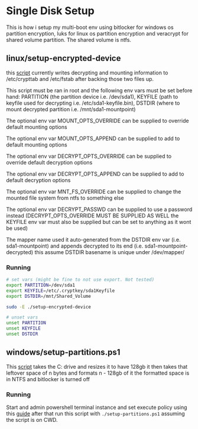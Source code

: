 # Single Disk Setup
This is how i setup my multi-boot env using bitlocker for windows os partition encryption, luks for linux os partition encryption and veracrypt for shared volume partition. The shared volume is ntfs.

## linux/setup-encrypted-device
this [script](./linux/setup-encrypted-device) currently writes decrypting and mounting information to /etc/crypttab and /etc/fstab after backing those two files up.

This script must be ran in root and the following env vars must be set before hand: PARTITION (the partition device i.e. /dev/sda1), KEYFILE (path to keyfile used for decrypting i.e. /etc/sda1-keyfile.bin), DSTDIR (where to mount decrypted partition i.e. /mnt/sda1-mountpoint)

The optional env var MOUNT_OPTS_OVERRIDE can be supplied to override default mounting options

The optional env var MOUNT_OPTS_APPEND can be supplied to add to default mounting options

The optional env var DECRYPT_OPTS_OVERRIDE can be supplied to override default decryption options

The optional env var DECRYPT_OPTS_APPEND can be supplied to add to default decryption options

The optional env var MNT_FS_OVERRIDE can be supplied to change the mounted file system from ntfs to something else

The optional env var DECRYPT_PASSWD can be supplied to use a password instead (DECRYPT_OPTS_OVERRIDE MUST BE SUPPLIED AS WELL the KEYFILE env var must also be supplied but can be set to anything as it wont be used)

The mapper name used it auto-generated from the DSTDIR env var (i.e. sda1-mountpoint) and appends decrypted to its end (i.e. sda1-mountpoint-decrypted) this assume DSTDIR basename is unique under /dev/mapper/

### Running
```bash
# set vars (might be fine to not use export. Not tested)
export PARTITION=/dev/sda1
export KEYFILE=/etc/.cryptkey/sda1Keyfile
export DSTDIR=/mnt/Shared_Volume

sudo -E ./setup-encrypted-device

# unset vars
unset PARTITION
unset KEYFILE
unset DSTDIR
```

## windows/setup-partitions.ps1
This [script](./windows/setup-partitions.ps1) takes the C: drive and resizes it to have 128gb it then takes that leftover space of n bytes and formats n - 128gb of it the formatted space is in NTFS and bitlocker is turned off

### Running
Start and admin powershell terminal instance and set execute policy using this [guide](../../windows/setup-execution-policy.md) after that run this script with `./setup-partitions.ps1` assuming the script is on CWD.

